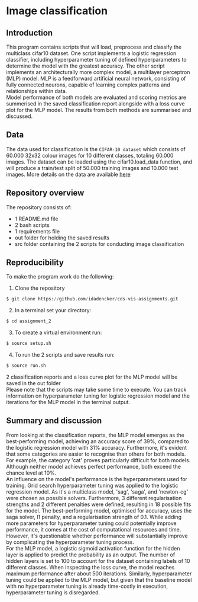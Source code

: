 # Image classification


## Introduction
This program contains scripts that will load, preprocess and classify the multiclass cifar10 dataset. One script implements a logistic regression classifier, including hyperparameter tuning of defined hyperparameters to determine the model with the greatest accuracy. The other script implements an architecturally more complex model, a multilayer perceptron (MLP) model. MLP is a feedforward artificial neural network, consisting of fully connected neurons, capable of learning complex patterns and relationships within data. <br>
Model performance of both models are evaluated and scoring metrics are summerised in the saved classification report alongside with a loss curve plot for the MLP model.
The results from both methods are summarised and discussed. 


## Data 
The data used for classification is the ```CIFAR-10 dataset``` which consists of 60.000 32x32 colour images for 10 different classes, totaling 60.000 images. The dataset can be loaded using the cifar10.load_data function, and will produce a train/test split of 50.000 training images and 10.000 test images. More details on the data are available [here](https://www.cs.toronto.edu/~kriz/cifar.html)


## Repository overview 
The repository consists of:
- 1 README.md file
- 2 bash scripts
- 1 requirements file
- out folder for holding the saved results
- src folder containing the 2 scripts for conducting image classification 


## Reproducibility 
To make the program work do the following:

1) Clone the repository 
```python
$ git clone https://github.com/idadencker/cds-vis-assignments.git 
```
2) In a terminal set your directory:
```python
$ cd assignment_2
```
3) To create a virtual environment run:
```python
$ source setup.sh
```
4) To run the 2 scripts and save results run: 
```python
$ source run.sh
```
2 classification reports and a loss curve plot for the MLP model will be saved in the out folder 
<br>
Please note that the scripts may take some time to execute. You can track information on hyperparameter tuning for logistic regression model and the iterations for the MLP model in the terminal output.


## Summary and discussion
From looking at the classification reports, the MLP model emerges as the best-performing model, achieving an accuracy score of 39%, compared to the logistic regression model with 31% accuracy. Furthermore, it's evident that some categories are easier to recognise than others for both models. For example, the category 'cat' proves particularly difficult for both models. Although neither model achieves perfect performance, both exceed the chance level at 10%.<br>
An influence on the model's performance is the hyperparameters used for training. Grid search hyperparameter tuning was applied to the logistic regression model. As it's a multiclass model, 'sag', 'saga', and 'newton-cg' were chosen as possible solvers. Furthermore, 3 different regularisation strengths and 2 different penalties were defined, resulting in 18 possible fits for the model. The best-performing model, optimised for accuracy, uses the saga solver, l1 penalty, and a regularisation strength of 0.1.
While adding more parameters for hyperparameter tuning could potentially improve performance, it comes at the cost of computational resources and time. However, it's questionable whether performance will substantially improve by complicating the hyperparameter tuning process.<br>
For the MLP model, a logistic sigmoid activation function for the hidden layer is applied to predict the probability as an output. The number of hidden layers is set to 100 to account for the dataset containing labels of 10 different classes. When inspecting the loss curve, the model reaches maximum performance after about 500 iterations. Similarly, hyperparameter tuning could be applied to the MLP model, but given that the baseline model with no hyperparameter tuning is already time-costly in execution, hyperparameter tuning is disregarded.